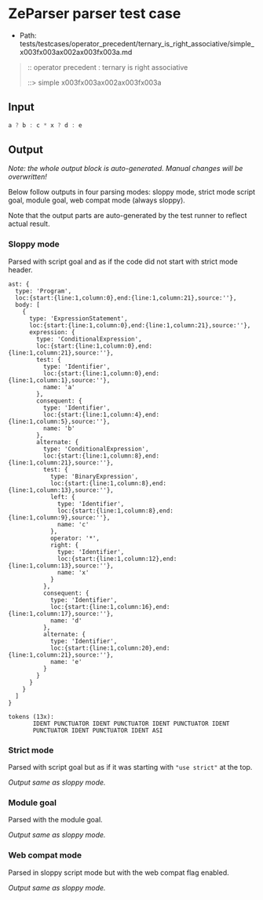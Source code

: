 # ZeParser parser test case

- Path: tests/testcases/operator_precedent/ternary_is_right_associative/simple_x003fx003ax002ax003fx003a.md

> :: operator precedent : ternary is right associative
>
> ::> simple x003fx003ax002ax003fx003a

## Input

`````js
a ? b : c * x ? d : e
`````

## Output

_Note: the whole output block is auto-generated. Manual changes will be overwritten!_

Below follow outputs in four parsing modes: sloppy mode, strict mode script goal, module goal, web compat mode (always sloppy).

Note that the output parts are auto-generated by the test runner to reflect actual result.

### Sloppy mode

Parsed with script goal and as if the code did not start with strict mode header.

`````
ast: {
  type: 'Program',
  loc:{start:{line:1,column:0},end:{line:1,column:21},source:''},
  body: [
    {
      type: 'ExpressionStatement',
      loc:{start:{line:1,column:0},end:{line:1,column:21},source:''},
      expression: {
        type: 'ConditionalExpression',
        loc:{start:{line:1,column:0},end:{line:1,column:21},source:''},
        test: {
          type: 'Identifier',
          loc:{start:{line:1,column:0},end:{line:1,column:1},source:''},
          name: 'a'
        },
        consequent: {
          type: 'Identifier',
          loc:{start:{line:1,column:4},end:{line:1,column:5},source:''},
          name: 'b'
        },
        alternate: {
          type: 'ConditionalExpression',
          loc:{start:{line:1,column:8},end:{line:1,column:21},source:''},
          test: {
            type: 'BinaryExpression',
            loc:{start:{line:1,column:8},end:{line:1,column:13},source:''},
            left: {
              type: 'Identifier',
              loc:{start:{line:1,column:8},end:{line:1,column:9},source:''},
              name: 'c'
            },
            operator: '*',
            right: {
              type: 'Identifier',
              loc:{start:{line:1,column:12},end:{line:1,column:13},source:''},
              name: 'x'
            }
          },
          consequent: {
            type: 'Identifier',
            loc:{start:{line:1,column:16},end:{line:1,column:17},source:''},
            name: 'd'
          },
          alternate: {
            type: 'Identifier',
            loc:{start:{line:1,column:20},end:{line:1,column:21},source:''},
            name: 'e'
          }
        }
      }
    }
  ]
}

tokens (13x):
       IDENT PUNCTUATOR IDENT PUNCTUATOR IDENT PUNCTUATOR IDENT
       PUNCTUATOR IDENT PUNCTUATOR IDENT ASI
`````

### Strict mode

Parsed with script goal but as if it was starting with `"use strict"` at the top.

_Output same as sloppy mode._

### Module goal

Parsed with the module goal.

_Output same as sloppy mode._

### Web compat mode

Parsed in sloppy script mode but with the web compat flag enabled.

_Output same as sloppy mode._
